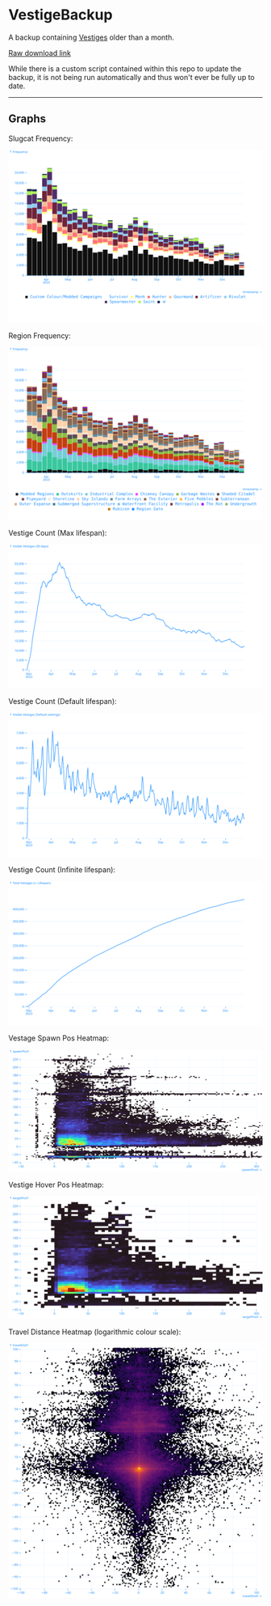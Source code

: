 # VestigeBackup
 A backup containing [Vestiges](https://github.com/FrostBird347/Vestiges) older than a month.

[Raw download link](https://raw.githubusercontent.com/FrostBird347/VestigeBackup/master/VestigeBackup.csv)

While there is a custom script contained within this repo to update the backup, it is not being run automatically and thus won't ever be fully up to date.

----

## Graphs

Slugcat Frequency:

![Slugcat Frequency](./Stats_SlugcatFreq.svg)

Region Frequency:

![Region Frequency](./Stats_RegionFreq.svg)

Vestige Count (Max lifespan):

![Active Count](./Stats_ActiveCount.svg)

Vestige Count (Default lifespan):

![Visible Count](./Stats_VisibleCount.svg)

Vestige Count (Infinite lifespan):

![Total Count (within this repo)](./Stats_TotalCount.svg)

Vestage Spawn Pos Heatmap:

![Spawn Position](./Stats_SpawnPos.svg)

Vestige Hover Pos Heatmap:

![Hover Position](./Stats_TargetPos.svg)

Travel Distance Heatmap (logarithmic colour scale):

![Travel Distance](./Stats_TravelDist.svg)
